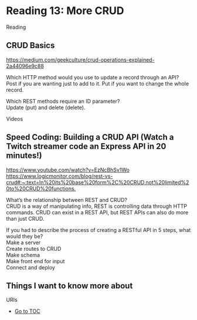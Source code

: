 # Reading 13: More CRUD  

Reading  

## CRUD Basics  

<https://medium.com/geekculture/crud-operations-explained-2a44096e9c88>  

Which HTTP method would you use to update a record through an API?  
Post if you are wanting just to add to it.  Put if you want to change the whole record.  

Which REST methods require an ID parameter?  
Update (put) and delete (delete).  

Videos  

## Speed Coding: Building a CRUD API (Watch a Twitch streamer code an Express API in 20 minutes!)  

<https://www.youtube.com/watch?v=EzNcBhSv1Wo>  
<https://www.logicmonitor.com/blog/rest-vs-crud#:~:text=In%20its%20base%20form%2C%20CRUD,not%20limited%20to%20CRUD%20functions.>  

What’s the relationship between REST and CRUD?  
CRUD is a way of manipulating info, REST is controlling data through HTTP commands.  CRUD can exist in a REST API, but REST APIs can also do more than just CRUD.  

If you had to describe the process of creating a RESTful API in 5 steps, what would they be?  
Make a server  
Create routes to CRUD  
Make schema  
Make front end for input  
Connect and deploy  

## Things I want to know more about  

URIs  

- [Go to TOC](README.md)  
